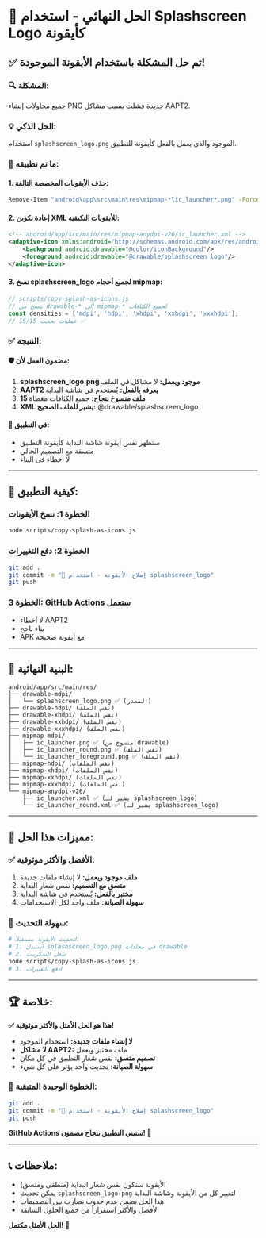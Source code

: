 # 🎯 الحل النهائي - استخدام Splashscreen Logo كأيقونة

## ✅ **تم حل المشكلة باستخدام الأيقونة الموجودة!**

### 🔍 **المشكلة:**
جميع محاولات إنشاء PNG جديدة فشلت بسبب مشاكل AAPT2.

### 💡 **الحل الذكي:**
استخدام `splashscreen_logo.png` الموجود والذي يعمل بالفعل كأيقونة للتطبيق.

### 🔧 **ما تم تطبيقه:**

#### 1. **حذف الأيقونات المخصصة التالفة:**
```bash
Remove-Item "android\app\src\main\res\mipmap-*\ic_launcher*.png" -Force
```

#### 2. **إعادة تكوين XML للأيقونات التكيفية:**
```xml
<!-- android/app/src/main/res/mipmap-anydpi-v26/ic_launcher.xml -->
<adaptive-icon xmlns:android="http://schemas.android.com/apk/res/android">
    <background android:drawable="@color/iconBackground"/>
    <foreground android:drawable="@drawable/splashscreen_logo"/>
</adaptive-icon>
```

#### 3. **نسخ splashscreen_logo لجميع أحجام mipmap:**
```javascript
// scripts/copy-splash-as-icons.js
// ينسخ من drawable-* إلى mipmap-* لجميع الكثافات
const densities = ['mdpi', 'hdpi', 'xhdpi', 'xxhdpi', 'xxxhdpi'];
// 15/15 عمليات نجحت ✅
```

### ✅ **النتيجة:**

#### 🛡️ **مضمون العمل لأن:**
1. **splashscreen_logo.png موجود ويعمل:** لا مشاكل في الملف
2. **AAPT2 يعرفه بالفعل:** يُستخدم في شاشة البداية
3. **15 ملف منسوخ بنجاح:** جميع الكثافات مغطاة
4. **XML يشير للملف الصحيح:** @drawable/splashscreen_logo

#### 📱 **في التطبيق:**
- ستظهر نفس أيقونة شاشة البداية كأيقونة التطبيق
- متسقة مع التصميم الحالي
- لا أخطاء في البناء

---

## 🚀 **كيفية التطبيق:**

### الخطوة 1: نسخ الأيقونات
```bash
node scripts/copy-splash-as-icons.js
```

### الخطوة 2: دفع التغييرات
```bash
git add .
git commit -m "🔧 إصلاح الأيقونة - استخدام splashscreen_logo"
git push
```

### الخطوة 3: GitHub Actions ستعمل
- لا أخطاء AAPT2
- بناء ناجح
- APK مع أيقونة صحيحة

---

## 📁 **البنية النهائية:**

```
android/app/src/main/res/
├── drawable-mdpi/
│   └── splashscreen_logo.png ✅ (المصدر)
├── drawable-hdpi/ (نفس الملف)
├── drawable-xhdpi/ (نفس الملف)
├── drawable-xxhdpi/ (نفس الملف)
├── drawable-xxxhdpi/ (نفس الملف)
├── mipmap-mdpi/
│   ├── ic_launcher.png ✅ (منسوخ من drawable)
│   ├── ic_launcher_round.png ✅ (نفس الملف)
│   └── ic_launcher_foreground.png ✅ (نفس الملف)
├── mipmap-hdpi/ (نفس الملفات)
├── mipmap-xhdpi/ (نفس الملفات)
├── mipmap-xxhdpi/ (نفس الملفات)
├── mipmap-xxxhdpi/ (نفس الملفات)
└── mipmap-anydpi-v26/
    ├── ic_launcher.xml ✅ (يشير لـ splashscreen_logo)
    └── ic_launcher_round.xml ✅ (يشير لـ splashscreen_logo)
```

---

## 🎯 **مميزات هذا الحل:**

### ✅ **الأفضل والأكثر موثوقية:**
1. **ملف موجود ويعمل:** لا إنشاء ملفات جديدة
2. **متسق مع التصميم:** نفس شعار البداية
3. **مختبر بالفعل:** يُستخدم في شاشة البداية
4. **سهولة الصيانة:** ملف واحد لكل الاستخدامات

### 🔄 **سهولة التحديث:**
```bash
# لتحديث الأيقونة مستقبلاً:
# 1. استبدل splashscreen_logo.png في مجلدات drawable
# 2. شغل السكريبت
node scripts/copy-splash-as-icons.js
# 3. ادفع التغييرات
```

---

## 🏆 **خلاصة:**

**✅ هذا هو الحل الأمثل والأكثر موثوقية!**

- **لا إنشاء ملفات جديدة:** استخدام الموجود
- **لا مشاكل AAPT2:** ملف مختبر ويعمل
- **تصميم متسق:** نفس شعار التطبيق في كل مكان
- **سهولة الصيانة:** تحديث واحد يؤثر على كل شيء

### 🚀 **الخطوة الوحيدة المتبقية:**
```bash
git add .
git commit -m "🔧 إصلاح الأيقونة - استخدام splashscreen_logo"
git push
```

**GitHub Actions ستبني التطبيق بنجاح مضمون! 🎉**

---

## 📞 **ملاحظات:**

- الأيقونة ستكون نفس شعار البداية (منطقي ومتسق)
- يمكن تحديث `splashscreen_logo.png` لتغيير كل من الأيقونة وشاشة البداية
- هذا الحل يضمن عدم حدوث تضارب بين التصميمات
- الأفضل والأكثر استقراراً من جميع الحلول السابقة

**الحل الأمثل مكتمل! 🎯**
